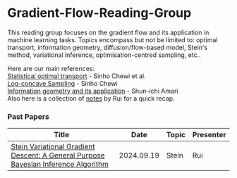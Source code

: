 # Gradient-Flow-Reading-Group
 
This reading group focuses on the gradient flow and its application in machine learning tasks. Topics encompass but not be limited to: optimal transport,  information geometry, diffusion/flow-based model, Stein's method, variational inference, optimisation-centred sampling, etc..

Here are our main references:   
[Statistical optimal transport](https://arxiv.org/abs/2407.18163) -  Sinho Chewi et al.     
[Log-concave Sampling](https://chewisinho.github.io/main.pdf) - Sinho Chewi      
[Information geometry and its application](https://link.springer.com/book/10.1007/978-4-431-55978-8) - Shun-ichi Amari      
Also here is a collection of [notes](https://shusheng3927.github.io/notes.html) by Rui for a quick recap.



### Past Papers  

| Title | Date | Topic | Presenter |
|-------|------|-------|-----------|
|[Stein Variational Gradient Descent: A General Purpose Bayesian Inference Algorithm](https://arxiv.org/abs/1608.04471)| 2024.09.19 | Stein | Rui |
